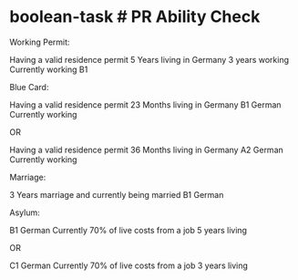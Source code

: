 # boolean-task # PR Ability Check

Working Permit:

Having a valid residence permit
5 Years living in Germany
3 years working
Currently working
B1

Blue Card:

Having a valid residence permit
23 Months living in Germany
B1 German
Currently working

OR

Having a valid residence permit
36 Months living in Germany
A2 German
Currently working

Marriage:

3 Years marriage and currently being married
B1 German

Asylum:

B1 German
Currently 70% of live costs from a job
5 years living

OR

C1 German
Currently 70% of live costs from a job
3 years living
